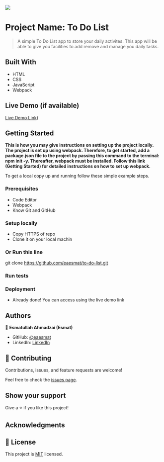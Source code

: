 ![](https://img.shields.io/badge/Microverse-blueviolet)

# Project Name: To Do List

> A simple To Do List app to store your daily activites. This app will be able to give you facilities to add remove and manage you daily tasks.


## Built With

- HTML
- CSS
- JavaScript
- Webpack

## Live Demo (if available)

[Live Demo Link](https://eaesmat.github.io/to-do-list/))


## Getting Started

**This is how you may give instructions on setting up the project locally.**
**The project is set up using webpack. Therefore, to get started, add a package.json file to the project by passing this command to the terminal: npm init -y. Thereafter, webpack must be installed. Follow this link (Getting Started) for detailed instructions on how to set up webpack.**


To get a local copy up and running follow these simple example steps.

### Prerequisites
- Code Editor
- Webpack
- Know Git and GitHub

### Setup locally 
- Copy HTTPS of repo
- Clone it on your local machin

### Or Run this line
git clone https://github.com/eaesmat/to-do-list.git


### Run tests

### Deployment
- Already done! You can access using the live demo link



## Authors

👤 **Esmatullah Ahmadzai (Esmat)**

- GitHub: [@eaesmat](https://github.com/eaesmat)
- LinkedIn: [LinkedIn](https://www.linkedin.com/in/esmatullah-ahmadzai-56bb9423b/)

## 🤝 Contributing

Contributions, issues, and feature requests are welcome!

Feel free to check the [issues page](https://github.com/eaesmat/to-do-list.git).

## Show your support

Give a ⭐️ if you like this project!

## Acknowledgments


## 📝 License

This project is [MIT](./MIT.md) licensed.
